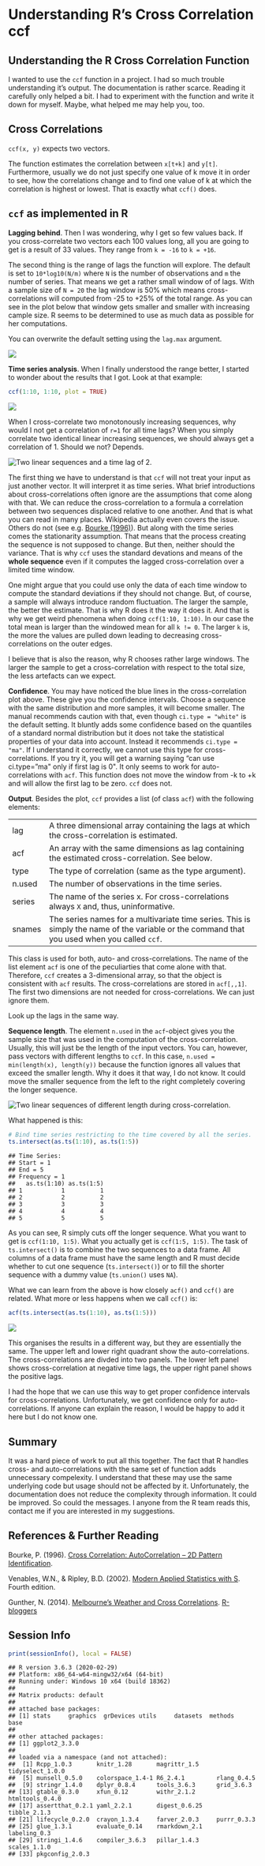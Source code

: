 Understanding R’s Cross Correlation ccf
================

## Understanding the R Cross Correlation Function

I wanted to use the `ccf` function in a project. I had so much trouble
understanding it’s output. The documentation is rather scarce. Reading
it carefully only helped a bit. I had to experiment with the function
and write it down for myself. Maybe, what helped me may help you, too.

## Cross Correlations

`ccf(x, y)` expects two vectors.

The function estimates the correlation between `x[t+k]` and `y[t]`.
Furthermore, usually we do not just specify one value of k move it in
order to see, how the correlations change and to find one value of k at
which the correlation is highest or lowest. That is exactly what `ccf()`
does.

## `ccf` as implemented in R

**Lagging behind**. Then I was wondering, why I get so few values back.
If you cross-correlate two vectors each 100 values long, all you are
going to get is a result of 33 values. They range from `k = -16` to `k =
+16`.

The second thing is the range of lags the function will explore. The
default is set to `10*log10(N/m)` where `N` is the number of
observations and `m` the number of series. That means we get a rather
small window of of lags. With a sample size of `N = 20` the lag window
is 50% which means cross-correlations will computed from -25 to +25% of
the total range. As you can see in the plot below that window gets
smaller and smaller with increasing cample size. R seems to be
determined to use as much data as possible for her computations.

You can overwrite the default setting using the `lag.max` argument.

![](CrossCorrelations_files/figure-gfm/unnamed-chunk-1-1.png)<!-- -->

**Time series analysis**. When I finally understood the range better, I
started to wonder about the results that I got. Look at that example:

``` r
ccf(1:10, 1:10, plot = TRUE)
```

![](CrossCorrelations_files/figure-gfm/unnamed-chunk-2-1.png)<!-- -->

When I cross-correlate two monotonously increasing sequences, why would
I not get a correlation of `r=1` for all time lags? When you simply
correlate two identical linear increasing sequences, we should always
get a correlation of 1. Should we not? Depends.

![Two linear sequences and a time lag of 2.](./ccf_linear.png)

The first thing we have to understand is that `ccf` will not treat your
input as just another vector. It will interpret it as time series. What
brief introductions about cross-correlations often ignore are the
assumptions that come along with that. We can reduce the
cross-correlation to a formula a correlation between two sequences
displaced relative to one another. And that is what you can read in many
places. Wikipedia actually even covers the issue. Others do not (see
e.g. [Bourke (1996)](http://paulbourke.net/miscellaneous/correlate/)).
But along with the time series comes the stationarity assumption. That
means that the process creating the sequence is not supposed to change.
But then, neither should the variance. That is why `ccf` uses the
standard devations and means of the **whole sequence** even if it
computes the lagged cross-correlation over a limited time window.

One might argue that you could use only the data of each time window to
compute the standard deviations if they should not change. But, of
course, a sample will always introduce random fluctuation. The larger
the sample, the better the estimate. That is why R does it the way it
does it. And that is why we get weird phenomena when doing
`ccf(1:10, 1:10)`. In our case the total mean is larger than the
windowed mean for all `k != 0`. The larger `k` is, the more the values
are pulled down leading to decreasing cross-correlations on the outer
edges.

I believe that is also the reason, why R chooses rather large windows.
The larger the sample to get a cross-correlation with respect to the
total size, the less artefacts can we expect.

<!--
$$ 
r_t = {\sum_{t=max(1,−k)}^{min(N−t,N)} {(x_t - \bar x) \cdot (y_ {t-k} - \bar y)} 
\over 
{\sum_{t=max(1,−k)}^{min(N−t,N)}  {(x_t - \bar x)^2 \cdot \sum_{t=max(1,−k)}^{min(N−t,N)} (y_ {t-k} - \bar y)^2}}}
$$
-->

**Confidence**. You may have noticed the blue lines in the
cross-correlation plot above. These give you the confidence intervals.
Choose a sequence with the same distribution and more samples, it will
become smaller. The manual recommends caution with that, even though
`ci.type = "white"` is the default setting. It bluntly adds some
confidence based on the quantiles of a standard normal distribution but
it does not take the statistical properties of your data into account.
Instead it recommends `ci.type = "ma"`. If I understand it correctly, we
cannot use this type for cross-correlations. If you try it, you will get
a warning saying “can use ci.type=”ma" only if first lag is 0". It only
seems to work for auto-correlations with `acf`. This function does not
move the window from -k to +k and will allow the first lag to be zero.
`ccf` does not.

**Output**. Besides the plot, `ccf` provides a list (of class `acf`)
with the following elements:

|        |                                                                                                                                              |
| :----- | :------------------------------------------------------------------------------------------------------------------------------------------- |
| lag    | A three dimensional array containing the lags at which the cross-correlation is estimated.                                                   |
| acf    | An array with the same dimensions as lag containing the estimated cross-correlation. See below.                                              |
| type   | The type of correlation (same as the type argument).                                                                                         |
| n.used | The number of observations in the time series.                                                                                               |
| series | The name of the series x. For cross-correlations always `X` and, thus, uninformative.                                                        |
| snames | The series names for a multivariate time series. This is simply the name of the variable or the command that you used when you called `ccf`. |

This class is used for both, auto- and cross-correlations. The name of
the list element `acf` is one of the peculiarties that come alone with
that. Therefore, `ccf` creates a 3-dimensional array, so that the object
is consistent with `acf` results. The cross-correlations are stored in
`acf[,,1]`. The first two dimensions are not needed for
cross-correlations. We can just ignore them.

Look up the lags in the same way.

**Sequence length**. The element `n.used` in the `acf`-object gives you
the sample size that was used in the computation of the
cross-correlation. Usually, this will just be the length of the input
vectors. You can, however, pass vectors with different lengths to `ccf`.
In this case, `n.used = min(length(x), length(y))` because the function
ignores all values that exceed the smaller length. Why it does it that
way, I do not know. It could move the smaller sequence from the left to
the right completely covering the longer sequence.

![Two linear sequences of different length during
cross-correlation.](./ccf_linear_sub.png)

What happened is this:

``` r
# Bind time series restricting to the time covered by all the series.
ts.intersect(as.ts(1:10), as.ts(1:5))
```

    ## Time Series:
    ## Start = 1 
    ## End = 5 
    ## Frequency = 1 
    ##   as.ts(1:10) as.ts(1:5)
    ## 1           1          1
    ## 2           2          2
    ## 3           3          3
    ## 4           4          4
    ## 5           5          5

As you can see, R simply cuts off the longer sequence. What you want to
get is `ccf(1:10, 1:5)`. What you actually get is `ccf(1:5, 1:5)`. The
task of `ts.intersect()` is to combine the two sequences to a data
frame. All columns of a data frame must have the same length and R must
decide whether to cut one sequence (`ts.intersect()`) or to fill the
shorter sequence with a dummy value (`ts.union()` uses `NA`).

What we can learn from the above is how closely `acf()` and `ccf()` are
related. What more or less happens when we call `ccf()` is:

``` r
acf(ts.intersect(as.ts(1:10), as.ts(1:5)))
```

![](CrossCorrelations_files/figure-gfm/unnamed-chunk-4-1.png)<!-- -->

This organises the results in a different way, but they are essentially
the same. The upper left and lower right quadrant show the
auto-correlations. The cross-correlations are divded into two panels.
The lower left panel shows cross-correlation at negative time lags, the
upper right panel shows the positive lags.

I had the hope that we can use this way to get proper confidence
intervals for cross-correlations. Unfortunately, we get confidence only
for auto-correlations. If anyone can explain the reason, I would be
happy to add it here but I do not know one.

## Summary

It was a hard piece of work to put all this together. The fact that R
handles cross- and auto-correlations with the same set of function adds
unnecessary compelexity. I understand that these may use the same
underlying code but usage should not be affected by it. Unfortunately,
the documentation does not reduce the complexity through information. It
could be improved. So could the messages. I anyone from the R team reads
this, contact me if you are interested in my suggestions.

## References & Further Reading

Bourke, P. (1996). [Cross Correlation: AutoCorrelation – 2D Pattern
Identification](http://paulbourke.net/miscellaneous/correlate/).

Venables, W.N., & Ripley, B.D. (2002). [Modern Applied Statistics with
S](https://www.springer.com/gp/book/9780387954578). Fourth edition.

Gunther, N. (2014). [Melbourne’s Weather and Cross
Correlations](https://www.r-bloggers.com/melbournes-weather-and-cross-correlations/).
[R-bloggers](https://www.r-bloggers.com/)

## Session Info

``` r
print(sessionInfo(), local = FALSE)
```

    ## R version 3.6.3 (2020-02-29)
    ## Platform: x86_64-w64-mingw32/x64 (64-bit)
    ## Running under: Windows 10 x64 (build 18362)
    ## 
    ## Matrix products: default
    ## 
    ## attached base packages:
    ## [1] stats     graphics  grDevices utils     datasets  methods   base     
    ## 
    ## other attached packages:
    ## [1] ggplot2_3.3.0
    ## 
    ## loaded via a namespace (and not attached):
    ##  [1] Rcpp_1.0.3       knitr_1.28       magrittr_1.5     tidyselect_1.0.0
    ##  [5] munsell_0.5.0    colorspace_1.4-1 R6_2.4.1         rlang_0.4.5     
    ##  [9] stringr_1.4.0    dplyr_0.8.4      tools_3.6.3      grid_3.6.3      
    ## [13] gtable_0.3.0     xfun_0.12        withr_2.1.2      htmltools_0.4.0 
    ## [17] assertthat_0.2.1 yaml_2.2.1       digest_0.6.25    tibble_2.1.3    
    ## [21] lifecycle_0.2.0  crayon_1.3.4     farver_2.0.3     purrr_0.3.3     
    ## [25] glue_1.3.1       evaluate_0.14    rmarkdown_2.1    labeling_0.3    
    ## [29] stringi_1.4.6    compiler_3.6.3   pillar_1.4.3     scales_1.1.0    
    ## [33] pkgconfig_2.0.3
